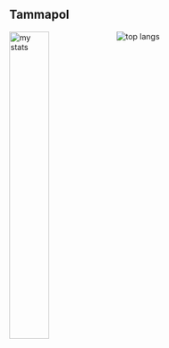 ## Tammapol

<img alt = "my stats" align = "left" width = "37.5%" src="https://github-readme-stats.vercel.app/api?username=ch4dum"/>
<img alt = "top langs" src="https://github-readme-stats.vercel.app/api/top-langs/?username=ch4dum&layout=compact"/>
<!--
**ch4dum/ch4dum** is a ✨ _special_ ✨ repository because its `README.md` (this file) appears on your GitHub profile.

Here are some ideas to get you started:

- 🔭 I’m currently working on ...
- 🌱 I’m currently learning ...
- 👯 I’m looking to collaborate on ...
- 🤔 I’m looking for help with ...
- 💬 Ask me about ...
- 📫 How to reach me: ...
- 😄 Pronouns: ...
- ⚡ Fun fact: ...
-->
